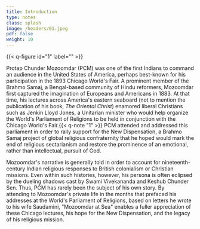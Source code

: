 ```yaml
---
title: Introduction
type: notes
class: splash
image: /headers/01.jpeg
pdf: false
weight: 10
---
```


{{< q-figure id="1" label="" >}}

Protap Chunder Mozoomdar (PCM) was one of the first Indians to command an audience in the United States of America, perhaps best-known for his participation in the 1893 Chicago World's Fair. A prominent member of the Brahmo Samaj, a Bengal-based community of Hindu reformers, Mozoomdar first captured the imagination of Europeans and Americans in 1883. At that time, his lectures across America's eastern seaboard (not to mention the publication of his book, *The Oriental Christ*) enamored liberal Christians such as Jenkin Lloyd Jones, a Unitarian minister who would help organize the World's Parliament of Religions to be held in conjunction with the Chicago World's Fair.{{< q-note "1" >}} PCM attended and addressed this parliament in order to rally support for the New Dispensation, a Brahmo Samaj project of global religious confraternity that he hoped would mark the end of religious sectarianism and restore the prominence of an emotional, rather than intellectual, pursuit of God. 

Mozoomdar's narrative is generally told in order to account for nineteenth-century Indian religious responses to British colonialism or Christian missions. Even within such histories, however, his persona is often eclipsed by the dueling shadows cast by Swami Vivekananda and Keshub Chunder Sen. Thus, PCM has rarely been the subject of his own story. By attending to Mozoomdar's private life in the months that prefaced his addresses at the World's Parliament of Religions, based on letters he wrote to his wife Saudamini, "Mozoomdar at Sea" enables a fuller appreciation of these Chicago lectures, his hope for the New Dispensation, and the legacy of his religious mission.
